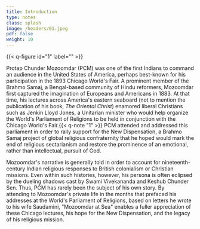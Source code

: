 ```yaml
---
title: Introduction
type: notes
class: splash
image: /headers/01.jpeg
pdf: false
weight: 10
---
```


{{< q-figure id="1" label="" >}}

Protap Chunder Mozoomdar (PCM) was one of the first Indians to command an audience in the United States of America, perhaps best-known for his participation in the 1893 Chicago World's Fair. A prominent member of the Brahmo Samaj, a Bengal-based community of Hindu reformers, Mozoomdar first captured the imagination of Europeans and Americans in 1883. At that time, his lectures across America's eastern seaboard (not to mention the publication of his book, *The Oriental Christ*) enamored liberal Christians such as Jenkin Lloyd Jones, a Unitarian minister who would help organize the World's Parliament of Religions to be held in conjunction with the Chicago World's Fair.{{< q-note "1" >}} PCM attended and addressed this parliament in order to rally support for the New Dispensation, a Brahmo Samaj project of global religious confraternity that he hoped would mark the end of religious sectarianism and restore the prominence of an emotional, rather than intellectual, pursuit of God. 

Mozoomdar's narrative is generally told in order to account for nineteenth-century Indian religious responses to British colonialism or Christian missions. Even within such histories, however, his persona is often eclipsed by the dueling shadows cast by Swami Vivekananda and Keshub Chunder Sen. Thus, PCM has rarely been the subject of his own story. By attending to Mozoomdar's private life in the months that prefaced his addresses at the World's Parliament of Religions, based on letters he wrote to his wife Saudamini, "Mozoomdar at Sea" enables a fuller appreciation of these Chicago lectures, his hope for the New Dispensation, and the legacy of his religious mission.
